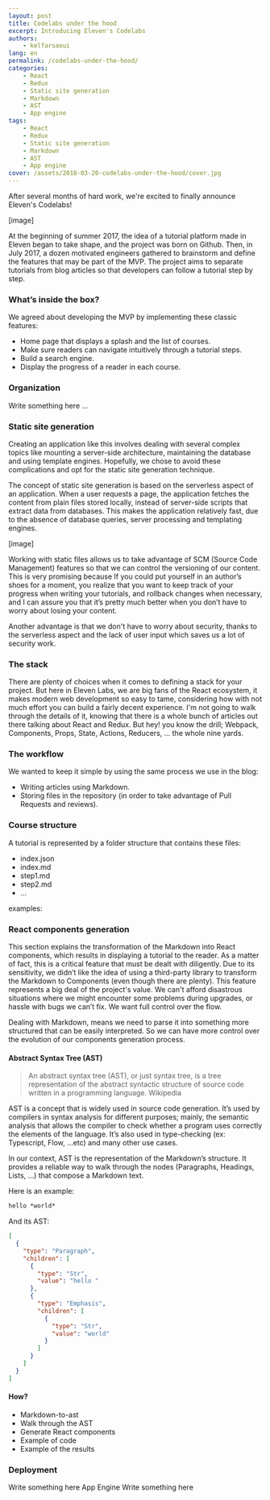 ```yaml
---
layout: post
title: Codelabs under the hood
excerpt: Introducing Eleven's Codelabs
authors:
    - kelfarsaoui
lang: en
permalink: /codelabs-under-the-hood/
categories:
    - React
    - Redux
    - Static site generation
    - Markdown
    - AST
    - App engine
tags:
    - React
    - Redux
    - Static site generation
    - Markdown
    - AST
    - App engine
cover: /assets/2018-03-20-codelabs-under-the-hood/cover.jpg
---
```


After several months of hard work, we're excited to finally announce Eleven's Codelabs!

[image]

At the beginning of summer 2017, the idea of a tutorial platform made in Eleven began to take shape, and the project was born on Github. Then, in July 2017, a dozen motivated engineers gathered to brainstorm and define the features that may be part of the MVP. The project aims to separate tutorials from blog articles so that developers can follow a tutorial step by step.

### What’s inside the box?

We agreed about developing the MVP by implementing these classic features:

- Home page that displays a splash and the list of courses.
- Make sure readers can navigate intuitively through a tutorial steps.
- Build a search engine.
- Display the progress of a reader in each course.

### Organization

Write something here ...

### Static site generation

Creating an application like this involves dealing with several complex topics like mounting a server-side architecture, maintaining the database and using template engines. Hopefully, we chose to avoid these complications and opt for the static site generation technique.

The concept of static site generation is based on the serverless aspect of an application. When a user requests a page, the application fetches the content from plain files stored locally, instead of server-side scripts that extract data from databases. This makes the application relatively fast, due to the absence of database queries, server processing and templating engines.

[image]

Working with static files allows us to take advantage of SCM (Source Code Management) features so that we can control the versioning of our content. This is very promising because If you could put yourself in an author’s shoes for a moment, you realize that you want to keep track of your progress when writing your tutorials, and rollback changes when necessary, and I can assure you that it’s pretty much better when you don’t have to worry about losing your content.

Another advantage is that we don't have to worry about security, thanks to the serverless aspect and the lack of user input which saves us a lot of security work.


### The stack

There are plenty of choices when it comes to defining a stack for your project. But here in Eleven Labs, we are big fans of the React ecosystem, it makes modern web development so easy to tame, considering how with not much effort you can build a fairly decent experience. I'm not going to walk through the details of it, knowing that there is a whole bunch of articles out there talking about React and Redux. But hey! you know the drill; Webpack, Components, Props, State, Actions, Reducers, ... the whole nine yards.

### The workflow

We wanted to keep it simple by using the same process we use in the blog:
- Writing articles using Markdown.
- Storing files in the repository (in order to take advantage of Pull Requests and reviews).

### Course structure

A tutorial is represented by a folder structure that contains these files:

- index.json
- index.md
- step1.md
- step2.md
- …

examples:

### React components generation

This section explains the transformation of the Markdown into React components, which results in displaying a tutorial to the reader. As a matter of fact, this is a critical feature that must be dealt with diligently. Due to its sensitivity, we didn’t like the idea of using a third-party library to transform the Markdown to Components (even though there are plenty). This feature represents a big deal of the project's value. We can't afford disastrous situations where we might encounter some problems during upgrades, or hassle with bugs we can’t fix. We want full control over the flow.

Dealing with Markdown, means we need to parse it into something more structured that can be easily interpreted. So we can have more control over the evolution of our components generation process.

#### Abstract Syntax Tree (AST)

> An abstract syntax tree (AST), or just syntax tree, is a tree representation of the abstract syntactic structure of source code written in a programming language.
> Wikipedia

AST is a concept that is widely used in source code generation. It’s used by compilers in syntax analysis for different purposes; mainly, the semantic analysis that allows the compiler to check whether a program uses correctly the elements of the language. It’s also used in type-checking (ex: Typescript, Flow, ...etc) and many other use cases.

In our context, AST is the representation of the Markdown’s structure. It provides a reliable way to walk through the nodes (Paragraphs, Headings, Lists, …) that compose a Markdown text.

Here is an example:

```md
hello *world*
```

And its AST:

```json
[
  {
    "type": "Paragraph",
    "children": [
      {
        "type": "Str",
        "value": "hello "
      },
      {
        "type": "Emphasis",
        "children": [
          {
            "type": "Str",
            "value": "world"
          }
        ]
      }
    ]
  }
]
```

#### How?

- Markdown-to-ast
- Walk through the AST
- Generate React components
- Example of code
- Example of the results

### Deployment

Write something here
App Engine
Write something here



